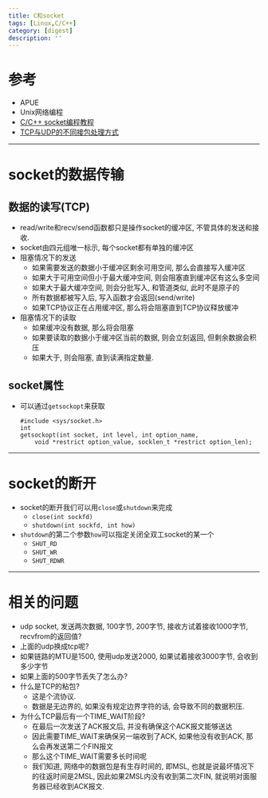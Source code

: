 ```yaml
---
title: C和socket
tags: [Linux,C/C++]
category: [digest]
description: ''
---
```


# 参考
- APUE
- Unix网络编程
- [C/C++ socket编程教程][1]
- [TCP与UDP的不同接包处理方式][2]

---

# socket的数据传输
## 数据的读写(TCP)
- read/write和recv/send函数都只是操作socket的缓冲区, 不管具体的发送和接收.
- socket由四元组唯一标示, 每个socket都有单独的缓冲区
- 阻塞情况下的发送
    - 如果需要发送的数据小于缓冲区剩余可用空间, 那么会直接写入缓冲区
    - 如果大于可用空间但小于最大缓冲空间, 则会阻塞直到缓冲区有这么多空间
    - 如果大于最大缓冲空间, 则会分批写入, 和管道类似, 此时不是原子的
    - 所有数据都被写入后, 写入函数才会返回(send/write)
    - 如果TCP协议正在占用缓冲区, 那么将会阻塞直到TCP协议释放缓冲
- 阻塞情况下的读取
    - 如果缓冲没有数据, 那么将会阻塞
    - 如果要读取的数据小于缓冲区当前的数据, 则会立刻返回, 但剩余数据会积压
    - 如果大于, 则会阻塞, 直到读满指定数量.

<!--more-->

## socket属性
- 可以通过`getsockopt`来获取

    ```
    #include <sys/socket.h>
    int
    getsockopt(int socket, int level, int option_name,
        void *restrict option_value, socklen_t *restrict option_len);
    ```

---

# socket的断开
- socket的断开我们可以用`close`或`shutdown`来完成
    - `close(int sockfd)`
    - `shutdown(int sockfd, int how)`
- `shutdown`的第二个参数`how`可以指定关闭全双工socket的某一个
    - `SHUT_RD`
    - `SHUT_WR`
    - `SHUT_RDWR`

---

# 相关的问题
- udp socket, 发送两次数据, 100字节, 200字节, 接收方试着接收1000字节, recvfrom的返回值?
- 上面的udp换成tcp呢?
- 如果链路的MTU是1500, 使用udp发送2000, 如果试着接收3000字节, 会收到多少字节
- 如果上面的500字节丢失了怎么办?
- 什么是TCP的粘包?
    - 这是个流协议.
    - 数据是无边界的, 如果没有规定边界字符的话, 会导致不同的数据积压.
- 为什么TCP最后有一个TIME_WAIT阶段?
    - 在最后一次发送了ACK报文后, 并没有确保这个ACK报文能够送达
    - 因此需要TIME_WAIT来确保另一端收到了ACK, 如果他没有收到ACK, 那么会再发送第二个FIN报文
    - 那么这个TIME_WAIT需要多长时间呢
    - 我们知道, 网络中的数据包是有生存时间的, 即MSL, 也就是说最坏情况下的往返时间是2MSL, 因此如果2MSL内没有收到第二次FIN, 就说明对面服务器已经收到ACK报文.


[1]:http://c.biancheng.net/cpp/socket/
[2]:http://www.cnblogs.com/thankgoodness/articles/3146069.html


